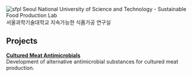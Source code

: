 ![sfpl](https://github.com/user-attachments/assets/6ce6ed78-3cad-402d-b2fc-5ea7c1d9be7b)
Seoul National University of Science and Technology - Sustainable Food Production Lab
\
서울과학기술대학교 지속가능한 식품가공 연구실

## **Projects**  

**[Cultured Meat Antimicrobials](https://github.com/SEOULTECH-SFPL/cultured-meat-antimicrobials)**  
Development of alternative antimicrobial substances for cultured meat production.  
